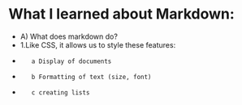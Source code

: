 # What I learned about Markdown:

- A) What does markdown do?
-    1.Like CSS, it allows us to style these features:
-        a Display of documents
-        b Formatting of text (size, font)
-        c creating lists

